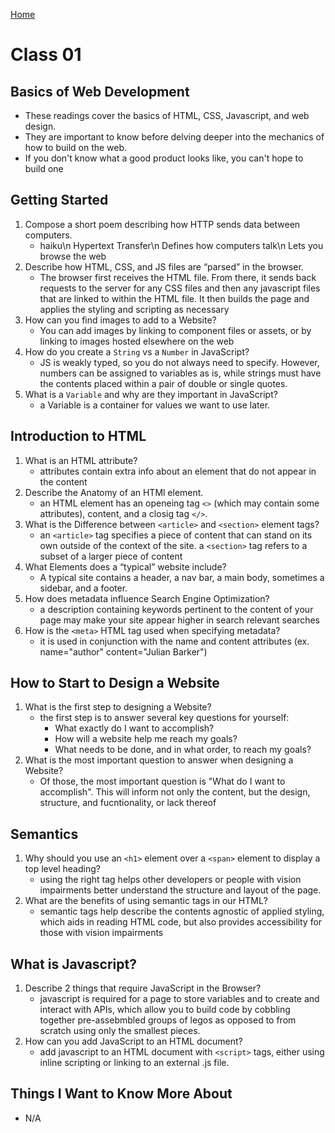 [Home](../README.md)

# Class 01

## Basics of Web Development

- These readings cover the basics of HTML, CSS, Javascript, and web design.
- They are important to know before delving deeper into the mechanics of how to build on the web.
- If you don't know what a good product looks like, you can't hope to build one

## Getting Started

1. Compose a short poem describing how HTTP sends data between computers.
    - haiku\n
Hypertext Transfer\n
Defines how computers talk\n
Lets you browse the web
2. Describe how HTML, CSS, and JS files are “parsed” in the browser.
    - The browser first receives the HTML file. From there, it sends back requests to the server for any CSS files and then any javascript files that are linked to within the HTML file. It then builds the page and applies the styling and scripting as necessary
3. How can you find images to add to a Website?
    - You can add images by linking to component files or assets, or by linking to images hosted elsewhere on the web
4. How do you create a `String` vs a `Number` in JavaScript?
    - JS is weakly typed, so you do not always need to specify. However, numbers can be assigned to variables as is, while strings must have the contents placed within a pair of double or single quotes.
5. What is a `Variable` and why are they important in JavaScript?
    - a Variable is a container for values we want to use later.

## Introduction to HTML

1. What is an HTML attribute?
    - attributes contain extra info about an element that do not appear in the content
2. Describe the Anatomy of an HTMl element.
    - an HTML element has an openeing tag `<>` (which may contain some attributes), content, and a closig tag `</>`.
3. What is the Difference between `<article>` and `<section>` element tags?
    - an `<article>` tag specifies a piece of content that can stand on its own outside of the context of the site. a `<section>` tag refers to a subset of a larger piece of content
4. What Elements does a “typical” website include?
    - A typical site contains a header, a nav bar, a main body, sometimes a sidebar, and a footer.
5. How does metadata influence Search Engine Optimization?
    - a description containing keywords pertinent to the content of your page may make your site appear higher in search relevant searches
6. How is the `<meta>` HTML tag used when specifying metadata?
    - it is used in conjunction with the name and content attributes (ex. name="author" content="Julian Barker")

## How to Start to Design a Website

1. What is the first step to designing a Website?
    - the first step is to answer several key questions for yourself:
        - What exactly do I want to accomplish?
        - How will a website help me reach my goals?
        - What needs to be done, and in what order, to reach my goals?
2. What is the most important question to answer when designing a Website?
    - Of those, the most important question is "What do I want to accomplish". This will inform not only the content, but the design, structure, and fucntionality, or lack thereof

## Semantics

1. Why should you use an `<h1>` element over a `<span>` element to display a top level heading?
    - using the right tag helps other developers or people with vision impairments better understand the structure and layout of the page.
2. What are the benefits of using semantic tags in our HTML?
    - semantic tags help describe the contents agnostic of applied styling, which aids in reading HTML code, but also provides accessibility for those with vision impairments

## What is Javascript?

1. Describe 2 things that require JavaScript in the Browser?
    - javascript is required for a page to store variables and to create and interact with APIs, which allow you to build code by cobbling together pre-assebmbled groups of legos as opposed to from scratch using only the smallest pieces.
2. How can you add JavaScript to an HTML document?
    - add javascript to an HTML document with `<script>` tags, either using inline scripting or linking to an external .js file.

## Things I Want to Know More About

- N/A


